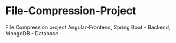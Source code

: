 # File-Compression-Project
File Compression project Angular-Frontend, Spring Boot -  Backend, MongoDB - Database
